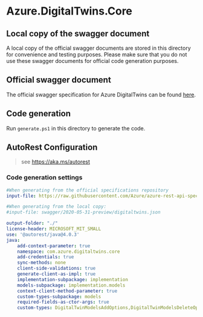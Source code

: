 # Azure.DigitalTwins.Core

## Local copy of the swagger document

A local copy of the official swagger documents are stored in this directory for convenience and testing purposes. Please make sure that you do not use these swagger documents for official code generation purposes.

## Official swagger document

The official swagger specification for Azure DigitalTwins can be found [here](https://github.com/Azure/azure-rest-api-specs/tree/master/specification/digitaltwins/data-plane/Microsoft.DigitalTwins).

## Code generation

Run `generate.ps1` in this directory to generate the code.

## AutoRest Configuration

> see <https://aka.ms/autorest>

### Code generation settings

``` yaml
#When generating from the official specifications repository
input-file: https://raw.githubusercontent.com/Azure/azure-rest-api-specs/master/specification/digitaltwins/data-plane/Microsoft.DigitalTwins/stable/2020-10-31/digitaltwins.json

#When generating from the local copy:
#input-file: swagger/2020-05-31-preview/digitaltwins.json

output-folder: "./"
license-header: MICROSOFT_MIT_SMALL
use: '@autorest/java@4.0.3'
java:
    add-context-parameter: true
    namespace: com.azure.digitaltwins.core
    add-credentials: true
    sync-methods: none
    client-side-validations: true
    generate-client-as-impl: true
    implementation-subpackage: implementation
    models-subpackage: implementation.models
    context-client-method-parameter: true
    custom-types-subpackage: models
    required-fields-as-ctor-args: true
    custom-types: DigitalTwinModelsAddOptions,DigitalTwinModelsDeleteOptions,DigitalTwinModelsGetByIdOptions,DigitalTwinModelsUpdateOptions,DigitalTwinsAddOptions,DigitalTwinsAddRelationshipOptions,DigitalTwinsDeleteOptions,DigitalTwinsDeleteRelationshipOptions,DigitalTwinsGetByIdOptions,DigitalTwinsGetComponentOptions,DigitalTwinsGetRelationshipByIdOptions,DigitalTwinsListIncomingRelationshipsOptions,DigitalTwinsListRelationshipsOptions,DigitalTwinsUpdateComponentOptions,DigitalTwinsUpdateOptions,DigitalTwinsUpdateRelationshipOptions,EventRoutesAddOptions,EventRoutesDeleteOptions,EventRoutesGetByIdOptions,EventRoutesListOptions,QueryTwinsOptions
```
